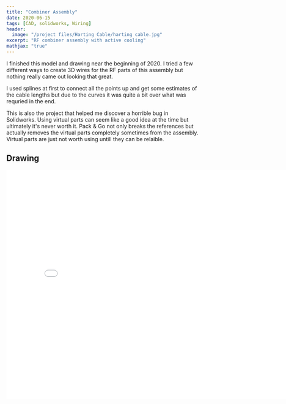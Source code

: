 ```yaml
---
title: "Combiner Assembly"
date: 2020-06-15
tags: [CAD, solidworks, Wiring]
header:
  image: "/project files/Harting Cable/harting cable.jpg"
excerpt: "RF combiner assembly with active cooling"
mathjax: "true"
---
```


I finished this model and drawing near the beginning of 2020. I tried a few different ways to create 3D wires for the RF parts of this assembly but nothing really came out looking that great.

I used splines at first to connect all the points up and get some estimates of the cable lengths but due to the curves it was quite a bit over what was requried in the end.

This is also the project that helped me discover a horrible bug in Solidworks. Using virtual parts can seem like a good idea at the time but ultimately it's never worth it. Pack & Go not only breaks the references but actually removes the virtual parts completely sometimes from the assembly. Virtual parts are just not worth using untill they can be relaible.



## Drawing


<embed allowfullscreen='true' src="{{ site.url }}{{ site.baseurl }}/project files/Combiner/Combiner Assembly.pdf" type="application/pdf" width='800' height='600'>

<div id="Combiner" style="width: 100%; height: 100%"></div>

<script src="/assets/js/pdfobject.js"></script>
<script>PDFObject.embed("/project files/Combiner/Combiner Assembly.pdf", "#Combiner");</script>

I'm pretty happy with how this drawing turned out. I made some adjustments from some feedback I got after a technician built one and that can be seen on the last page. The length's of the cables and how much to cut back each section is so much clearer to see then my original implemntaion. I tried to describe the amounts in detail views but it did just come across as quite messy. Sometimes simplicity is key in achieving a universally understandable drawing.


## Model


<html>
  <iframe scrolling='no' frameborder='0' allowfullscreen='true' src='https://www.3dcontentcentral.com/external-site-embed.aspx?format=3D&catalogid=171&modelid=1353351&width=250&height=250&edraw=true' name='PreviewFrame3D' id='PreviewFrame3D' width='800' height='600'></iframe><br/><a href='https://www.3dcontentcentral.com/download-model.aspx?catalogid=171&id=1353351'>Download</a>
</html>
